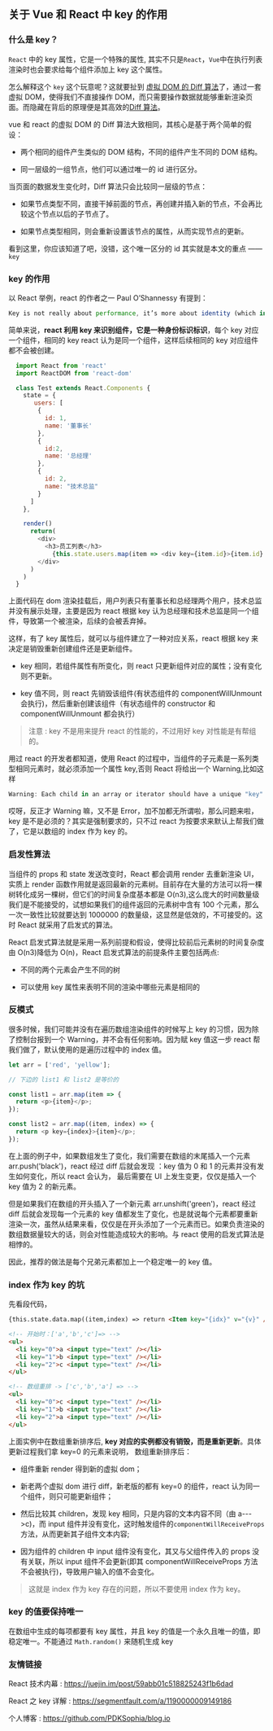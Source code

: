 ## 关于 Vue 和 React 中 key 的作用

### 什么是 key？

`React` 中的 key 属性，它是一个特殊的属性, 其实不只是`React`，`Vue`中在执行列表渲染时也会要求给每个组件添加上 key 这个属性。

怎么解释这个 `key` 这个玩意呢？这就要扯到 [虚拟 DOM 的 Diff 算法]()了，通过一套虚拟 DOM，使得我们不直接操作 DOM，而只需要操作数据就能够重新渲染页面。而隐藏在背后的原理便是其高效的[Diff 算法]()。

vue 和 react 的虚拟 DOM 的 Diff 算法大致相同，其核心是基于两个简单的假设：

- 两个相同的组件产生类似的 DOM 结构，不同的组件产生不同的 DOM 结构。

- 同一层级的一组节点，他们可以通过唯一的 id 进行区分。

当页面的数据发生变化时，Diff 算法只会比较同一层级的节点：

- 如果节点类型不同，直接干掉前面的节点，再创建并插入新的节点，不会再比较这个节点以后的子节点了。

- 如果节点类型相同，则会重新设置该节点的属性，从而实现节点的更新。

看到这里，你应该知道了吧，没错，这个唯一区分的 id 其实就是本文的重点 —— `key`

### key 的作用

以 React 举例，react 的作者之一 Paul O’Shannessy 有提到：

```javascript
Key is not really about performance, it’s more about identity (which in turn leads to better performance). Randomly assigned and changing values do not form an identity
```

简单来说，**react 利用 key 来识别组件，它是一种身份标识标识**，每个 key 对应一个组件，相同的 key react 认为是同一个组件，这样后续相同的 key 对应组件都不会被创建。

```javascript
  import React from 'react'
  import ReactDOM from 'react-dom'

  class Test extends React.Components {
    state = {
       users: [
        {
          id: 1,
          name: '董事长'
        },
        {
          id:2,
          name: '总经理'
        },
        {
          id: 2,
          name: "技术总监"
        }
      ]
    },

    render()
      return(
        <div>
          <h3>员工列表</h3>
            {this.state.users.map(item => <div key={item.id}>{item.id}:{item.name}</div>)}
        </div>
      )
    )
  }
```

上面代码在 dom 渲染挂载后，用户列表只有董事长和总经理两个用户，技术总监并没有展示处理，主要是因为 react 根据 key 认为总经理和技术总监是同一个组件，导致第一个被渲染，后续的会被丢弃掉。

这样，有了 key 属性后，就可以与组件建立了一种对应关系，react 根据 key 来决定是销毁重新创建组件还是更新组件。

- key 相同，若组件属性有所变化，则 react 只更新组件对应的属性；没有变化则不更新。

- key 值不同，则 react 先销毁该组件(有状态组件的 componentWillUnmount 会执行)，然后重新创建该组件（有状态组件的 constructor 和 componentWillUnmount 都会执行）

> 注意 : key 不是用来提升 react 的性能的，不过用好 key 对性能是有帮组的。

用过 react 的开发者都知道，使用 React 的过程中，当组件的子元素是一系列类型相同元素时，就必须添加一个属性 key,否则 React 将给出一个 Warning,比如这样

```javascript
Warning: Each child in an array or iterator should have a unique "key" prop. Check the render method of `ServiceInfo`. See https://fb.me/react-warning-keys for more information.
```

哎呀，反正才 Warning 嘛，又不是 Error，加不加都无所谓啦，那么问题来啦，key 是不是必须的？其实是强制要求的，只不过 react 为按要求来默认上帮我们做了，它是以数组的 index 作为 key 的。

### 启发性算法

当组件的 props 和 state 发送改变时，React 都会调用 render 去重新渲染 UI，实质上 render 函数作用就是返回最新的元素树。目前存在大量的方法可以将一棵树转化成另一棵树，但它们的时间复杂度基本都是 O(n3),这么庞大的时间数量级我们是不能接受的，试想如果我们的组件返回的元素树中含有 100 个元素，那么一次一致性比较就要达到 1000000 的数量级，这显然是低效的，不可接受的。这时 React 就采用了启发式的算法。

React 启发式算法就是采用一系列前提和假设，使得比较前后元素树的时间复杂度由 O(n3)降低为 O(n)，React 启发式算法的前提条件主要包括两点:

- 不同的两个元素会产生不同的树

- 可以使用 key 属性来表明不同的渲染中哪些元素是相同的

### 反模式

很多时候，我们可能并没有在遍历数组渲染组件的时候写上 key 的习惯，因为除了控制台报到一个 Warning，并不会有任何影响。因为赋 key 值这一步 react 帮我们做了，默认使用的是遍历过程中的 index 值。

```javascript
let arr = ['red', 'yellow'];

// 下边的 list1 和 list2 是等价的

const list1 = arr.map(item => {
  return <p>{item}</p>;
});

const list2 = arr.map((item, index) => {
  return <p key={index}>{item}</p>;
});
```

在上面的例子中，如果数组发生了变化，我们需要在数组的末尾插入一个元素 arr.push('black')，react 经过 diff 后就会发现 ：key 值为 0 和 1 的元素并没有发生如何变化，所以 react 会认为， 最后需要在 UI 上发生变更，仅仅是插入一个 key 值为 2 的新元素。

但是如果我们在数组的开头插入了一个新元素 arr.unshift('green')，react 经过 diff 后就会发现每一个元素的 key 值都发生了变化，也是就说每个元素都要重新渲染一次，虽然从结果来看，仅仅是在开头添加了一个元素而已。如果负责渲染的数组数据量较大的话，则会对性能造成较大的影响。与 react 使用的启发式算法是相悖的。

因此，推荐的做法是每个兄弟元素都加上一个稳定唯一的 key 值。

### index 作为 key 的坑

先看段代码，

```html
{this.state.data.map((item,index) => return <Item key="{idx}" v="{v}" />) }

<!-- 开始时：['a','b','c']=> -->
<ul>
  <li key="0">a <input type="text" /></li>
  <li key="1">b <input type="text" /></li>
  <li key="2">c <input type="text" /></li>
</ul>

<!-- 数组重排 -> ['c','b','a'] => -->
<ul>
  <li key="0">c <input type="text" /></li>
  <li key="1">b <input type="text" /></li>
  <li key="2">a <input type="text" /></li>
</ul>
```

上面实例中在数组重新排序后, **key 对应的实例都没有销毁，而是重新更新**。具体更新过程我们拿 key=0 的元素来说明， 数组重新排序后：

- 组件重新 render 得到新的虚拟 dom；

- 新老两个虚拟 dom 进行 diff，新老版的都有 key=0 的组件，react 认为同一个组件，则只可能更新组件；

- 然后比较其 children，发现 key 相同，只是内容的文本内容不同（由 a--->c)，而 input 组件并没有变化，这时触发组件的`componentWillReceiveProps`方法，从而更新其子组件文本内容;

- 因为组件的 children 中 input 组件没有变化，其又与父组件传入的 props 没有关联，所以 input 组件不会更新(即其 componentWillReceiveProps 方法不会被执行)，导致用户输入的值不会变化。

> 这就是 index 作为 key 存在的问题，所以不要使用 index 作为 key。

### key 的值要保持唯一

在数组中生成的每项都要有 key 属性，并且 key 的值是一个永久且唯一的值，即稳定唯一。不能通过 `Math.random()` 来随机生成 key

### 友情链接

React 技术内幕 : https://juejin.im/post/59abb01c518825243f1b6dad

React 之 key 详解 : https://segmentfault.com/a/1190000009149186

个人博客 : https://github.com/PDKSophia/blog.io
